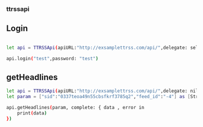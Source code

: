 ### ttrssapi

## Login
```sh

let api = TTRSSApi(apiURL:"http://exsamplettrss.com/api/",delegate: self)

api.login("test",password: "test")
```

## getHeadlines
```sh
let api = TTRSSApi(apiURL:"http://exsamplettrss.com/api/",delegate: nil)
let param = ["sid":"0337teoa49n55cbsfkrf3785q2","feed_id":"-4"] as [String:AnyObject]

api.getHeadlines(param, complete: { data , error in
    print(data)
})
```        

